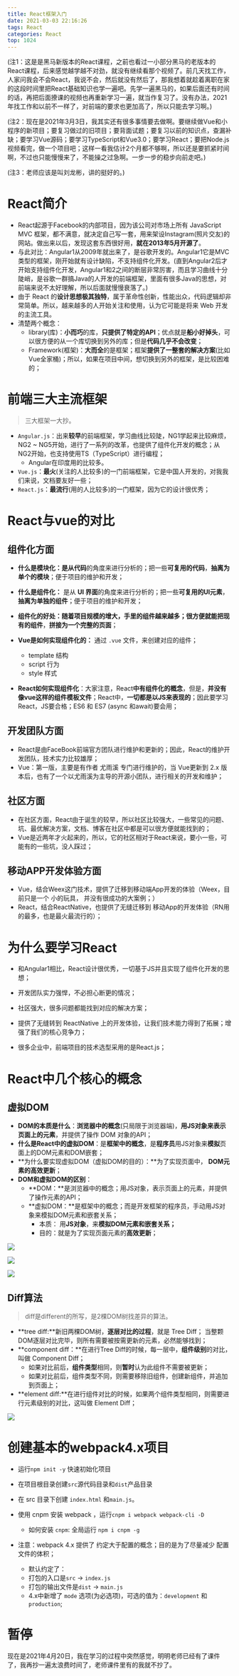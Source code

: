 ```yaml
---
title: React框架入门
date: 2021-03-03 22:16:26
tags: React
categories: React
top: 1024
---
```


(注1：这是是黑马新版本的React课程，之前也看过一小部分黑马的老版本的React课程，后来感觉越学越不对劲，就没有继续看那个视频了。前几天找工作，人家问我会不会React，我说不会，然后就没有然后了，那我想着就趁着离职在家的这段时间里把React基础知识也学一遍吧。先学一遍黑马的，如果后面还有时间的话，再把后面撩课的视频也再重新学习一遍，就当作复习了。没有办法，2021年找工作和以前不一样了，对前端的要求也更加高了，所以只能去学习啊。)

(注2：现在是2021年3月3日，我其实还有很多事情要去做啊。要继续做Vue和小程序的新项目；要复习做过的旧项目；要背面试题；要复习以前的知识点，查漏补缺；要学习Vue源码；要学习TypeScript和Vue3.0；要学习React；要把Node.js视频看完，做一个项目吧；这样一看我估计2个月都不够啊，所以还是要抓紧时间啊，不过也只能慢慢来了，不能操之过急啊。一步一步的稳步向前走吧。)

(注3：老师应该是叫刘龙彬，讲的挺好的。)

# React简介

- React起源于Facebook的内部项目，因为该公司对市场上所有 JavaScript MVC 框架，都不满意，就决定自己写一套，用来架设Instagram(照片交友)的网站。做出来以后，发现这套东西很好用，**就在2013年5月开源了**。
- 与此对比：Angular1从2009年就出来了，是谷歌开发的。Angular1它是MVC类型的框架，刚开始就有设计缺陷，不支持组件化开发。(直到Angular2后才开始支持组件化开发，Angular1和2之间的断层非常厉害，而且学习曲线十分陡峭，是谷歌一群搞Java的人开发的前端框架，里面有很多Java的思想，对前端来说不太好理解，所以后面就慢慢衰落了。)
- 由于 React 的**设计思想极其独特**，属于革命性创新，性能出众，代码逻辑却非常简单。所以，越来越多的人开始关注和使用，认为它可能是将来 Web 开发的主流工具。
- 清楚两个概念：
  - library(库)：**小而巧**的库，**只提供了特定的API**；优点就是**船小好掉头**，可以很方便的从一个库切换到另外的库；但是**代码几乎不会改变**；
  - Framework(框架)：**大而全**的是框架；框架**提供了一整套的解决方案**(比如Vue全家桶)；所以，如果在项目中间，想切换到另外的框架，是比较困难的；

# 前端三大主流框架

> 三大框架一大抄。

- `Angular.js`：出来**较早**的前端框架，学习曲线比较陡，NG1学起来比较麻烦，NG2 ~ NG5开始，进行了一系列的改革，也提供了组件化开发的概念；从NG2开始，也支持使用TS（TypeScript）进行编程；
  - Angular在印度用的比较多。
- `Vue.js`：**最火**(关注的人比较多)的一门前端框架，它是中国人开发的，对我我们来说，文档要友好一些；
- `React.js`：**最流行**(用的人比较多)的一门框架，因为它的设计很优秀；

# React与vue的对比

## 组件化方面

* **什么是模块化：**是从**代码**的角度来进行分析的；把一些**可复用的代码**，**抽离为单个的模块**；便于项目的维护和开发；

* **什么是组件化：** 是从 **UI 界面**的角度来进行分析的；把一些**可复用的UI元素**，**抽离为单独的组件**；便于项目的维护和开发；

* **组件化的好处：**随着项目规模的增大，手里的组件越来越多；很方便就能**把现有的组件**，**拼接为一个完整的页面**；

* **Vue是如何实现组件化的：** 通过 `.vue` 文件，来创建对应的组件；
  * template   结构
  * script         行为
  * style           样式

* **React如何实现组件化**：大家注意，React**中有组件化的概念**，但是，**并没有像vue这样的组件模板文件**；React中，**一切都是以JS来表现的**；因此要学习React，JS要合格；ES6 和 ES7 (async 和await)要会用；

## 开发团队方面

- React是由FaceBook前端官方团队进行维护和更新的；因此，React的维护开发团队，技术实力比较雄厚；
- Vue：第一版，主要是有作者 尤雨溪 专门进行维护的，当 Vue更新到 2.x 版本后，也有了一个以尤雨溪为主导的开源小团队，进行相关的开发和维护；

## 社区方面

- 在社区方面，React由于诞生的较早，所以社区比较强大，一些常见的问题、坑、最优解决方案，文档、博客在社区中都是可以很方便就能找到的；
- Vue是近两年才火起来的，所以，它的社区相对于React来说，要小一些，可能有的一些坑，没人踩过；

## 移动APP开发体验方面

- Vue，结合Weex这门技术，提供了迁移到移动端App开发的体验（Weex，目前只是一个 小的玩具， 并没有很成功的大案例；）
- React，结合ReactNative，也提供了无缝迁移到 移动App的开发体验（RN用的最多，也是最火最流行的）；

# 为什么要学习React

* 和Angular1相比，React设计很优秀，一切基于JS并且实现了组件化开发的思想；

* 开发团队实力强悍，不必担心断更的情况；

* 社区强大，很多问题都能找到对应的解决方案；

* 提供了无缝转到 ReactNative 上的开发体验，让我们技术能力得到了拓展；增强了我们的核心竞争力；

* 很多企业中，前端项目的技术选型采用的是React.js；

#  React中几个核心的概念

## 虚拟DOM

- **DOM的本质是什么**：**浏览器中的概念**(只局限于浏览器端)，**用JS对象来表示页面上的元素**，并提供了操作 DOM 对象的API；
- **什么是React中的虚拟DOM**：是**框架中的概念**，是**程序员**用JS对象来**模拟**页面上的DOM元素和DOM嵌套；
- **为什么要实现虚拟DOM（虚拟DOM的目的）：**为了实现页面中， **DOM元素的高效更新**；
- **DOM和虚拟DOM的区别**：
  - **DOM：**是浏览器中的概念；用JS对象，表示页面上的元素，并提供了操作元素的API；
  - **虚拟DOM：**是框架中的概念；而是开发框架的程序员，手动用JS对象来模拟DOM元素和嵌套关系；
    - 本质： 用**JS对象**，来**模拟DOM元素和嵌套关系；**
    - 目的：就是为了实现页面元素的**高效更新**；

![](React框架入门/04.png)

![](React框架入门/02.png)

![](React框架入门/03.png)

## Diff算法

> diff是different的所写，是2棵DOM树找差异的算法。

- **tree diff:**新旧两棵DOM树，**逐层对比的过程**，就是 Tree Diff； 当整颗DOM逐层对比完毕，则所有需要被按需更新的元素，必然能够找到；
- **component diff：**在进行Tree Diff的时候，每一层中，**组件级别**的对比，叫做 Component Diff；
  - 如果对比前后，**组件类型**相同，则**暂时**认为此组件不需要被更新；
  - 如果对比前后，组件类型不同，则需要移除旧组件，创建新组件，并追加到页面上；
- **element diff:**在进行组件对比的时候，如果两个组件类型相同，则需要进行元素级别的对比，这叫做 Element Diff；

![](React框架入门/01.png)

# 创建基本的webpack4.x项目

* 运行`npm init -y` 快速初始化项目

* 在项目根目录创建`src`源代码目录和`dist`产品目录

* 在 src 目录下创建 `index.html` 和`main.js`。

* 使用 cnpm 安装 webpack ，运行`cnpm i webpack webpack-cli -D`
  * 如何安装 `cnpm`: 全局运行 `npm i cnpm -g`

* 注意：webpack 4.x 提供了 约定大于配置的概念；目的是为了尽量减少 配置文件的体积；
  * 默认约定了：
  * 打包的入口是`src` -> `index.js`
  * 打包的输出文件是`dist` -> `main.js`
  * 4.x中新增了 `mode` 选项(为必选项)，可选的值为：`development` 和 `production`;

# 暂停

现在是2021年4月20日，我在学习的过程中突然感觉，明明老师已经有了课件了，我再抄一遍太浪费时间了，老师课件里有的我就不抄了。




